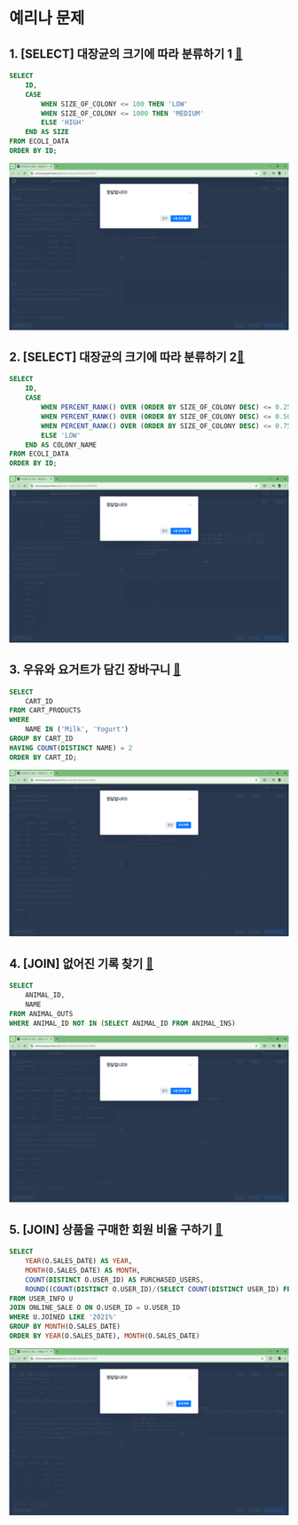# 예리나 문제
## 1. [SELECT] 대장균의 크기에 따라 분류하기 1 [🔗](https://school.programmers.co.kr/learn/courses/30/lessons/299307)

```sql
SELECT
    ID,
    CASE
        WHEN SIZE_OF_COLONY <= 100 THEN 'LOW'
        WHEN SIZE_OF_COLONY <= 1000 THEN 'MEDIUM'
        ELSE 'HIGH'
    END AS SIZE
FROM ECOLI_DATA
ORDER BY ID;
```
![예리나1](../4TB_winter_study/image/6th/예리나1.png)

## 2. [SELECT] 대장균의 크기에 따라 분류하기 2[🔗](https://school.programmers.co.kr/learn/courses/30/lessons/301649)

```sql
SELECT
    ID,
    CASE
        WHEN PERCENT_RANK() OVER (ORDER BY SIZE_OF_COLONY DESC) <= 0.25 THEN 'CRITICAL'
        WHEN PERCENT_RANK() OVER (ORDER BY SIZE_OF_COLONY DESC) <= 0.50 THEN 'HIGH'
        WHEN PERCENT_RANK() OVER (ORDER BY SIZE_OF_COLONY DESC) <= 0.75 THEN 'MEDIUM'
        ELSE 'LOW'
    END AS COLONY_NAME
FROM ECOLI_DATA
ORDER BY ID;
```
![예리나2](../4TB_winter_study/image/6th/예리나2.png)

## 3. 우유와 요거트가 담긴 장바구니 [🔗](https://school.programmers.co.kr/learn/courses/30/lessons/62284)

```sql
SELECT
    CART_ID
FROM CART_PRODUCTS
WHERE
    NAME IN ('Milk', 'Yogurt')
GROUP BY CART_ID
HAVING COUNT(DISTINCT NAME) = 2
ORDER BY CART_ID;
```
![예리나3](../4TB_winter_study/image/6th/예리나3.png)

## 4. [JOIN] 없어진 기록 찾기 [🔗](https://school.programmers.co.kr/learn/courses/30/lessons/59042)

```sql
SELECT
    ANIMAL_ID,
    NAME
FROM ANIMAL_OUTS
WHERE ANIMAL_ID NOT IN (SELECT ANIMAL_ID FROM ANIMAL_INS)
```
![예리나4](../4TB_winter_study/image/6th/예리나4.png)

## 5. [JOIN] 상품을 구매한 회원 비율 구하기 [🔗](https://school.programmers.co.kr/learn/courses/30/lessons/131534)

```sql
SELECT
    YEAR(O.SALES_DATE) AS YEAR,
    MONTH(O.SALES_DATE) AS MONTH,
    COUNT(DISTINCT O.USER_ID) AS PURCHASED_USERS,
    ROUND((COUNT(DISTINCT O.USER_ID)/(SELECT COUNT(DISTINCT USER_ID) FROM USER_INFO WHERE JOINED LIKE '2021%')), 1) AS PUCHASED_RATIO
FROM USER_INFO U
JOIN ONLINE_SALE O ON O.USER_ID = U.USER_ID
WHERE U.JOINED LIKE '2021%'
GROUP BY MONTH(O.SALES_DATE)
ORDER BY YEAR(O.SALES_DATE), MONTH(O.SALES_DATE)
```
![예리나5](../4TB_winter_study/image/6th/예리나5.png)